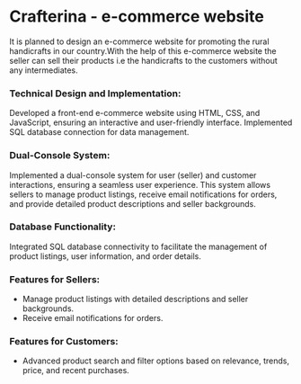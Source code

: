# Crafterina - e-commerce website

It is planned to design an e-commerce website for promoting the rural handicrafts in our country.With the help of this e-commerce website the seller can sell their products i.e the handicrafts to the customers without any intermediates.

### Technical Design and Implementation:

Developed a front-end e-commerce website using HTML, CSS, and JavaScript, ensuring an interactive and user-friendly interface. Implemented SQL database connection for data management.

### Dual-Console System:

Implemented a dual-console system for user (seller) and customer interactions, ensuring a seamless user experience. This system allows sellers to manage product listings, receive email notifications for orders, and provide detailed product descriptions and seller backgrounds.

### Database Functionality:

Integrated SQL database connectivity to facilitate the management of product listings, user information, and order details. 

### Features for Sellers:

- Manage product listings with detailed descriptions and seller backgrounds.
- Receive email notifications for orders.

### Features for Customers:

- Advanced product search and filter options based on relevance, trends, price, and recent purchases.

